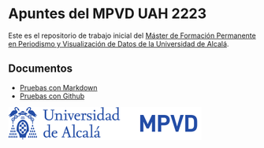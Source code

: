 # Apuntes del MPVD UAH 2223

Este es el repositorio de trabajo inicial del [Máster de Formación Permanente en Periodismo y Visualización de Datos de la Universidad de Alcalá](https://mpvd.es).

## Documentos

- [Pruebas con Markdown](pruebas-markdown.md)
- [Pruebas con Github](pruebas-github.md)

![Logo de MPVD en UAH](./img/logo.svg "MPVD en UAH")
